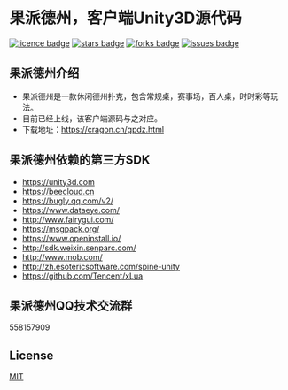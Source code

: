 ﻿# 果派德州，客户端Unity3D源代码
[![licence badge]][licence]
[![stars badge]][stars]
[![forks badge]][forks]
[![issues badge]][issues]

## 果派德州介绍
- 果派德州是一款休闲德州扑克，包含常规桌，赛事场，百人桌，时时彩等玩法。
- 目前已经上线，该客户端源码与之对应。
- 下载地址：https://cragon.cn/gpdz.html

## 果派德州依赖的第三方SDK
- https://unity3d.com
- https://beecloud.cn
- https://bugly.qq.com/v2/
- https://www.dataeye.com/
- http://www.fairygui.com/
- https://msgpack.org/
- https://www.openinstall.io/
- http://sdk.weixin.senparc.com/
- http://www.mob.com/
- http://zh.esotericsoftware.com/spine-unity
- https://github.com/Tencent/xLua

## 果派德州QQ技术交流群
558157909

## License
[MIT](/LICENSE)

[licence badge]:https://img.shields.io/badge/license-MIT-blue.svg
[stars badge]:https://img.shields.io/github/stars/CragonGame/CasinosClient.svg
[forks badge]:https://img.shields.io/github/forks/CragonGame/CasinosClient.svg
[issues badge]:https://img.shields.io/github/issues/CragonGame/CasinosClient.svg

[licence]:https://github.com/CragonGame/CasinosClient/blob/master/LICENSE
[stars]:https://github.com/CragonGame/CasinosClient/stargazers
[forks]:https://github.com/CragonGame/CasinosClient/network
[issues]:https://github.com/CragonGame/CasinosClient/issues
